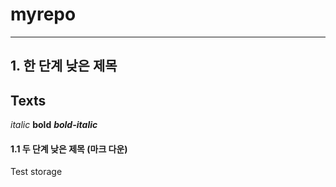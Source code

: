 # myrepo
------------------------------------------------------------

## 1. 한 단계 낮은 제목

## Texts
*italic*
**bold**
***bold-italic***

#### 1.1 두 단계 낮은 제목 (마크 다운)



Test storage
